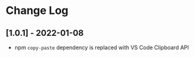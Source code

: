 # Change Log

## [1.0.1] - 2022-01-08

- npm `copy-paste` dependency is replaced with VS Code Clipboard API 